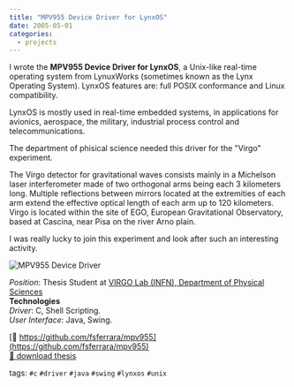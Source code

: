 ```yaml
---
title: "MPV955 Device Driver for LynxOS"
date: 2005-05-01
categories:
  - projects
---
```

I wrote the **MPV955 Device Driver for LynxOS**, a Unix-like real-time operating system from LynuxWorks (sometimes known as the Lynx Operating System). LynxOS features are: full POSIX conformance and Linux compatibility.

LynxOS is mostly used in real-time embedded systems, in applications for avionics, aerospace, the military, industrial process control and telecommunications.

The department of phisical science needed this driver for the "Virgo" experiment.

The Virgo detector for gravitational waves consists mainly in a Michelson laser interferometer made of two orthogonal arms being each 3 kilometers long. Multiple reflections between mirrors located at the extremities of each arm extend the effective optical length of each arm up to 120 kilometers. Virgo is located within the site of EGO, European Gravitational Observatory, based at Cascina, near Pisa on the river Arno plain.

I was really lucky to join this experiment and look after such an interesting activity.

![MPV955 Device Driver](../mpv955.png)

_Position_: Thesis Student at [VIRGO Lab (INFN), Department of Physical Sciences](https://www.virgo-gw.eu/)  
**Technologies**  
_Driver_: C, Shell Scripting.  
_User Interface_: Java, Swing.

[🔗 https://github.com/fsferrara/mpv955](https://github.com/fsferrara/mpv955)  
[💾 download thesis](/downloads/bachelor_mpv955.pdf)

tags: `#c` `#driver` `#java` `#swing` `#lynxos` `#unix`
